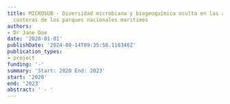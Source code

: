 ```yaml
---
title: MICROSUB - Diversidad microbiana y biogeoquímica oculta en las aguas subterráneas
  costeras de los parques nacionales maritimos
authors:
- Dr Jane Doe
date: '2020-01-01'
publishDate: '2024-08-14T09:35:58.118340Z'
publication_types:
- project
funding: '-'
summary: 'Start: 2020 End: 2023'
start: '2020'
end: '2023'
abstract: ' - '
---
```

